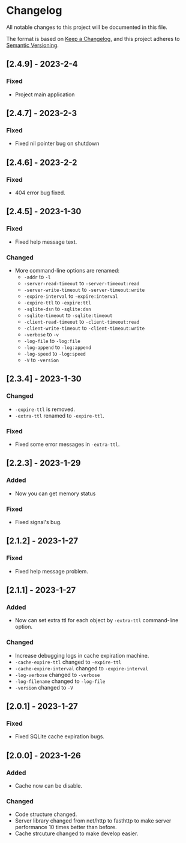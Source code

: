# Changelog

All notable changes to this project will be documented in this file.

The format is based on [Keep a Changelog](https://keepachangelog.com/en/1.0.0/),
and this project adheres to [Semantic Versioning](https://semver.org/spec/v2.0.0.html).

## [2.4.9] - 2023-2-4
### Fixed
- Project main application

## [2.4.7] - 2023-2-3
### Fixed
- Fixed nil pointer bug on shutdown

## [2.4.6] - 2023-2-2
### Fixed
- 404 error bug fixed.

## [2.4.5] - 2023-1-30
### Fixed
- Fixed help message text.

### Changed
- More command-line options are renamed:
  - `-addr` to `-l`
  - `-server-read-timeout` to `-server-timeout:read`
  - `-server-write-timeout` to `-server-timeout:write`
  - `-expire-interval` to `-expire:interval`
  - `-expire-ttl` to `-expire:ttl`
  - `-sqlite-dsn` to `-sqlite:dsn`
  - `-sqlite-timeout` to `-sqlite:timeout`
  - `-client-read-timeout` to `-client-timeout:read`
  - `-client-write-timeout` to `-client-timeout:write`
  - `-verbose` to `-v`
  - `-log-file` to `-log:file`
  - `-log-append` to `-log:append`
  - `-log-speed` to `-log:speed`
  - `-V` to `-version`

## [2.3.4] - 2023-1-30
### Changed
- `-expire-ttl` is removed.
- `-extra-ttl` renamed to `-expire-ttl`.

### Fixed
- Fixed some error messages in `-extra-ttl`.

## [2.2.3] - 2023-1-29
### Added
- Now you can get memory status

### Fixed
- Fixed signal's bug.

## [2.1.2] - 2023-1-27
### Fixed
- Fixed help message problem.

## [2.1.1] - 2023-1-27
### Added
- Now can set extra ttl for each object by `-extra-ttl` command-line option.

### Changed
- Increase debugging logs in cache expiration machine.
- `-cache-expire-ttl` changed to `-expire-ttl`
- `-cache-expire-interval` changed to `-expire-interval`
- `-log-verbose` changed to `-verbose`
- `-log-filename` changed to `-log-file`
- `-version` changed to `-V`

## [2.0.1] - 2023-1-27
### Fixed
- Fixed SQLite cache expiration bugs.

## [2.0.0] - 2023-1-26
### Added
- Cache now can be disable.

### Changed
- Code structure changed.
- Server library changed from net/http to fasthttp to make server performance 10 times better than before.
- Cache strcuture changed to make develop easier.
